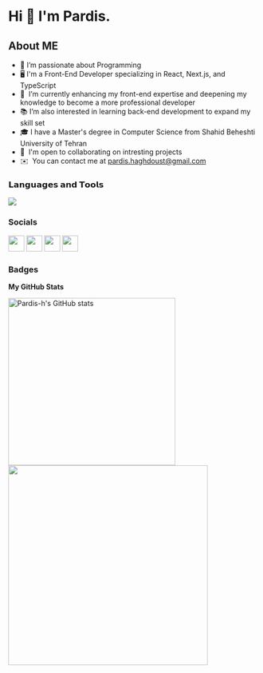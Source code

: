 Hi 👋 I'm Pardis. 
=================================

About ME
-------------------
 
<!-- Passionate Front-End developer with over 2 years of experience. Extensively worked developing Responsive Web Applications. Strong experience in development of web applications for using HTML5, CSS3, Bootstrap, Sass, JavaScript, JQuery and React. Moderate knowledge and experience with WordPress development and theming. I'm always willing to learn new traits . I work well both independently and as part of a team. -->

*   👀  I’m passionate about Programming
*   🖥  I'm a Front-End Developer specializing in React, Next.js, and TypeScript
*   🧠  I’m currently enhancing my front-end expertise and deepening my knowledge to become a more professional developer
*   📚  I’m also interested in learning back-end development to expand my skill set
*   🎓  I have a Master's degree in Computer Science from Shahid Beheshti University of Tehran
*   🤝  I'm open to collaborating on intresting projects
*   ✉️  You can contact me at [pardis.haghdoust@gmail.com](mailto:pardis.haghdoust@gmail.com)
<!-- *   💻 Visit my website at [pardis-haghdoust.com](https://pardis-haghdoust.com/) -->
<!-- *   🧠  I'm currently learning TypeScript - Next.js  -->


<!-- <a href="https://www.twitter.com/iampardis_h" target="_blank" rel="noreferrer"><img
src="https://img.shields.io/twitter/follow/iampardis_h?logo=twitter&style=for-the-badge&color=10b981&labelColor=1c1917"
/></a><a href="https://www.github.com/Pardis-h" target="_blank" rel="noreferrer"><img
src="https://img.shields.io/github/followers/Pardis-h?logo=github&style=for-the-badge&color=10b981&labelColor=1c1917" /></a> -->

### 𝗟𝗮𝗻𝗴𝘂𝗮𝗴𝗲𝘀 𝗮𝗻𝗱 𝗧𝗼𝗼𝗹𝘀

<p align="left" >
  <a href="https://skillicons.dev">
    <img src="https://skillicons.dev/icons?i=git,html,css,js,sass,bootstrap,tailwind,materialui,jquery,react,next,typescript,redux,py,php,wordpress,mysql,graphql,firebase,gulp,figma,xd" />
  </a>
</p>

### Socials

<p align="left"> <a href="https://www.github.com/Pardis-h" target="_blank" rel="noreferrer"><img src="https://raw.githubusercontent.com/danielcranney/readme-generator/main/public/icons/socials/github.svg" width="32" height="32" /></a> <a href="http://www.instagram.com/pardis_haghdoust" target="_blank" rel="noreferrer"><img src="https://raw.githubusercontent.com/danielcranney/readme-generator/main/public/icons/socials/instagram.svg" width="32" height="32" /></a> <a href="https://www.linkedin.com/in/pardis-haghdoust" target="_blank" rel="noreferrer"><img src="https://raw.githubusercontent.com/danielcranney/readme-generator/main/public/icons/socials/linkedin.svg" width="32" height="32" /></a> <a href="https://www.twitter.com/iampardis_h" target="_blank" rel="noreferrer"><img src="https://raw.githubusercontent.com/danielcranney/readme-generator/main/public/icons/socials/twitter.svg" width="32" height="32" /></a></p>

### Badges

<b>My GitHub Stats</b>

<a href="http://www.github.com/Pardis-h"><img width="335em" src="https://github-readme-stats.vercel.app/api?username=Pardis-h&show_icons=true&hide=&count_private=true&title_color=10b981&text_color=444e59&icon_color=10b981&bg_color=1c1917&hide_border=true&show_icons=true" alt="Pardis-h's GitHub stats" /></a><a href="http://www.github.com/Pardis-h"><img width="400em" src="https://github-readme-streak-stats.herokuapp.com/?user=Pardis-h&stroke=444e59&background=1c1917&ring=10b981&fire=10b981&currStreakNum=444e59&currStreakLabel=10b981&sideNums=444e59&sideLabels=444e59&dates=444e59&hide_border=true" /></a>

<!-- <a href="http://www.github.com/Pardis-h"><img width="400em" src="https://activity-graph.herokuapp.com/graph?username=Pardis-h&bg_color=1c1917&color=444e59&line=10b981&point=444e59&area_color=1c1917&area=true&hide_border=true&custom_title=GitHub%20Commits%20Graph" alt="GitHub Commits Graph" /></a> -->
